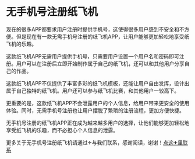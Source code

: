 # 无手机号注册纸飞机

现在的很多APP都要求用户注册时提供手机号，这使得很多用户感到不安全和不方便。但是现在有一款无需手机号注册的纸飞机APP，让用户能够更加轻松地享受纸飞机的乐趣。

这款纸飞机APP无需用户提供手机号，只需要用户设置一个用户名和密码即可注册。用户可以在注册后立即开始制作属于自己的纸飞机，还可以和其他用户分享自己的作品。

这款纸飞机APP不仅提供了丰富多彩的纸飞机模板，还能让用户自由发挥，设计出属于自己独特的纸飞机。用户还可以参与纸飞机比赛，和其他用户一较高下。

更重要的是，这款纸飞机APP不会泄露用户的个人信息，给用户带来更安全的使用体验。同时，无需手机号注册也让用户摆脱了繁琐的注册流程，更加方便快捷。

无手机号注册的纸飞机APP正在成为越来越多用户的选择，让他们能够更加轻松地享受纸飞机的乐趣，而不必担心个人信息的泄露。

更多关于无手机号注册纸飞机请通过✈与我们联系，感谢阅读，谢谢！[点这✈里联系](https://www.k02.cc)
